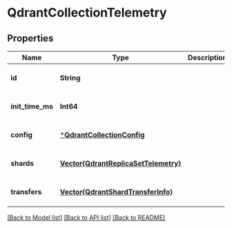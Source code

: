 # QdrantCollectionTelemetry


## Properties
Name | Type | Description | Notes
------------ | ------------- | ------------- | -------------
**id** | **String** |  | [default to nothing]
**init_time_ms** | **Int64** |  | [default to nothing]
**config** | [***QdrantCollectionConfig**](QdrantCollectionConfig.md) |  | [default to nothing]
**shards** | [**Vector{QdrantReplicaSetTelemetry}**](QdrantReplicaSetTelemetry.md) |  | [default to nothing]
**transfers** | [**Vector{QdrantShardTransferInfo}**](QdrantShardTransferInfo.md) |  | [default to nothing]


[[Back to Model list]](../README.md#models) [[Back to API list]](../README.md#api-endpoints) [[Back to README]](../README.md)


